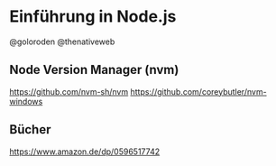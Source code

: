 # Einführung in Node.js

@goloroden
@thenativeweb

## Node Version Manager (nvm)

https://github.com/nvm-sh/nvm
https://github.com/coreybutler/nvm-windows

## Bücher

https://www.amazon.de/dp/0596517742

